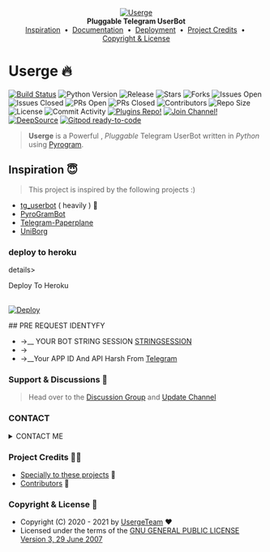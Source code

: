 <p align="center">
    <a href="https://github.com/irash1234567/USERAGEBOT">
        <img src="resources/userge.png" alt="Userge">
    </a>
    <br>
    <b>Pluggable Telegram UserBot</b>
    <br>
    <a href="https://github.com/irash1234567/USERAGEBOT#inspiration-">Inspiration</a>
    &nbsp•&nbsp
    <a href="https://github.com/irash1234567/USERAGEBOT#documentation-">Documentation</a>
    &nbsp•&nbsp
    <a href="https://github.com/irash1234567/USERAGEBOT#deployment-">Deployment</a>
    &nbsp•&nbsp
    <a href="https://github.com/irash1234567/USERAGEBOT#project-credits-">Project Credits</a>
    &nbsp•&nbsp
    <a href="https://github.com/irash1234567/USERAGEBOT#copyright--license-">Copyright & License</a>
</p>

# Userge 🔥

[![Build Status](https://travis-ci.com/UsergeTeam/Userge.svg?branch=alpha)](https://github.com/irash1234567/USERAGEBOT)
![Python Version](https://img.shields.io/badge/python-3.8/3.9-lightgrey)
![Release](https://img.shields.io/github/v/release/UsergeTeam/Userge)
![Stars](https://img.shields.io/github/stars/UsergeTeam/Userge)
![Forks](https://img.shields.io/github/forks/UsergeTeam/Userge)
![Issues Open](https://img.shields.io/github/issues/UsergeTeam/Userge)
![Issues Closed](https://img.shields.io/github/issues-closed/UsergeTeam/Userge)
![PRs Open](https://img.shields.io/github/issues-pr/UsergeTeam/Userge)
![PRs Closed](https://img.shields.io/github/issues-pr-closed/UsergeTeam/Userge)
![Contributors](https://img.shields.io/github/contributors/UsergeTeam/Userge)
![Repo Size](https://img.shields.io/github/repo-size/UsergeTeam/Userge)
![License](https://img.shields.io/github/license/UsergeTeam/Userge)
![Commit Activity](https://img.shields.io/github/commit-activity/m/UsergeTeam/Userge)
[![Plugins Repo!](https://img.shields.io/badge/Plugins%20Repo-!-orange)](https://github.com/UsergeTeam/Userge-Plugins)
[![Join Channel!](https://img.shields.io/badge/Join%20Channel-!-red)](https://t.me/theUserge)
[![DeepSource](https://static.deepsource.io/deepsource-badge-light-mini.svg)](https://deepsource.io/gh/UsergeTeam/Userge/?ref=repository-badge)
[![Gitpod ready-to-code](https://img.shields.io/badge/Gitpod-ready--to--code-blue?logo=gitpod)](https://gitpod.io/#https://github.com/UsergeTeam/Userge)

> **Userge** is a Powerful , _Pluggable_ Telegram UserBot written in _Python_ using [Pyrogram](https://github.com/pyrogram/pyrogram).

## Inspiration 😇

> This project is inspired by the following projects :)

* [tg_userbot](https://github.com/watzon/tg_userbot) ( heavily ) 🤗
* [PyroGramBot](https://github.com/SpEcHiDe/PyroGramBot)
* [Telegram-Paperplane](https://github.com/RaphielGang/Telegram-Paperplane)
* [UniBorg](https://github.com/SpEcHiDe/UniBorg)

### deploy to heroku

details><summary>Deploy To Heroku</summary>
<p>
<br>
<a href="https://heroku.com/deploy?template=https://github.com/irash1234567/USERAGEBOT/tree/main">
  <img src="https://www.herokucdn.com/deploy/button.svg" alt="Deploy">
</a>
</p>
</details>
  ## PRE REQUEST IDENTYFY    


 *  ->__  YOUR BOT STRING SESSION [STRINGSESSION](https://replit.com/@MHD-IRASHIRASH/TEAM-USERAGE?v=1)
 *  ->
* ->__Your APP ID And API Harsh From [Telegram](http://www.my.telegram.org)

### Support & Discussions 👥

> Head over to the [Discussion Group](https://t.me/ULTRONBOTS) and [Update Channel](https://t.me/ULTRONBOTSV)

### CONTACT
<details><summary> CONTACT ME</summary>
<p>
<br>

 <a href="https://t.me/OGGYMAMAN">
* <img src="https://www.herokucdn.com/CONTACTME/button.svg" alt="CONTACTME">
</a>
</p>
</details>


### Project Credits 💆‍♂️

* [Specially to these projects](https://github.com/irash1234567/USERAGEBOT#inspiration-) 🥰
* [Contributors](https://github.com/irash1234567/USERAGEBOT/graphs/contributors) 👥

### Copyright & License 👮

* Copyright (C) 2020 - 2021 by [UsergeTeam](https://github.com/irash1234567/USERAGEBOT) ❤️️
* Licensed under the terms of the [GNU GENERAL PUBLIC LICENSE Version 3, 29 June 2007](https://github.com/irash1234567/USERAGEBOT/blob/master/LICENSE)
